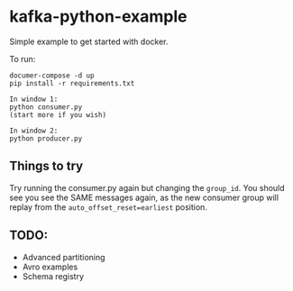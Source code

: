 # kafka-python-example

Simple example to get started with docker.

To run:

```
documer-compose -d up
pip install -r requirements.txt

In window 1:
python consumer.py
(start more if you wish)

In window 2:
python producer.py

```

## Things to try

Try running the consumer.py again but changing the `group_id`. You should see you see the SAME messages again, as the new consumer group will replay from the `auto_offset_reset=earliest` position.

## TODO:

- Advanced partitioning
- Avro examples
- Schema registry
